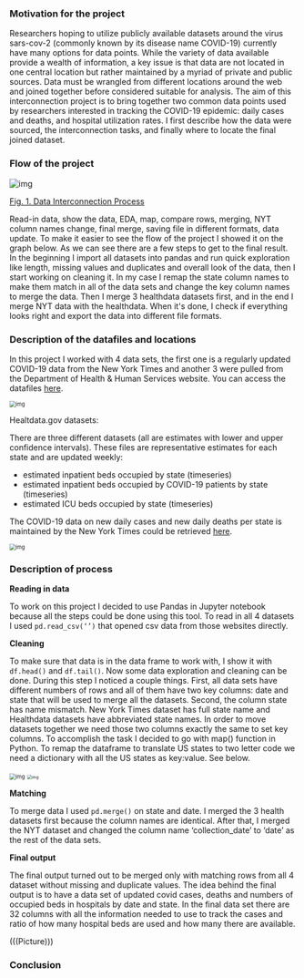 ### **Motivation for the project**

Researchers hoping to utilize publicly available datasets around the virus sars-cov-2 (commonly known by its disease name COVID-19) currently have many options for data points. While the variety of data available provide a wealth of information, a key issue is that data are not located in one central location but rather maintained by a myriad of private and public sources. Data must be wrangled from different locations around the web and joined together before considered suitable for analysis. 
The aim of this interconnection project is to bring together two common data points used by researchers interested in tracking the COVID-19 epidemic: daily cases and deaths, and hospital utilization rates. I first describe how the data were sourced, the interconnection tasks, and finally where to locate the final joined dataset.



### Flow of the project

![img](https://lh3.googleusercontent.com/sJmCDuqM1sCy2OXYlXX-4SRsAmbVEtihRsB6zVMSMWECH0VEngrWvEb4MLuYV5Yzk0uluD8TxIw1TO6ERf_AXclUNUfmBOOjI7ARlIcOGrq9ycseDf_VXwKR1f3__kwF0ncRW2XY)

<u>Fig. 1. Data Interconnection Process</u>



Read-in data, show the data, EDA, map, compare rows, merging, NYT column names change, final merge, saving file in different formats, data update. To make it easier to see the flow of the project I showed it on the graph below. As we can see there are a few steps to get to the final result. In the beginning I import all datasets into pandas and run quick exploration like length, missing values and duplicates and overall look of the data, then I start working on cleaning it. In my case I remap the state column names to make them match in all of the data sets and change the key column names to merge the data. Then I merge 3 healthdata datasets first, and in the end I merge NYT data with the healthdata. When it's done, I check if everything looks right and export the data into different file formats. 



### **Description of the datafiles and locations**

In this project I worked with 4 data sets, the first one is a regularly updated COVID-19 data from the New York Times and another 3 were pulled from the Department of Health & Human Services website. You can access the datafiles [here](https://healthdata.gov/dataset/covid-19-estimated-patient-impact-and-hospital-capacity-state).

<img src="https://lh5.googleusercontent.com/ZhoRvTZJ08970hK1n2KS2vkek6F33qGInbimh4lF3OF_Llsl0FDUxjC_waT4woNNjW6wURBjSBbBxlfLnmsRlo4uzmNPlJ0Q9yR8xe9w3U4X9Gzql-ukNfvWsfacxWtBxx79h2WS" alt="img" style="zoom:67%;" />

Healtdata.gov datasets:

There are three different datasets (all are estimates with lower and upper confidence intervals). These files are representative estimates for each state and are updated weekly:

- estimated inpatient beds occupied by state (timeseries)
- estimated inpatient beds occupied by COVID-19 patients by state (timeseries)
- estimated ICU beds occupied by state (timeseries) 

The COVID-19 data on new daily cases and new daily deaths per state is maintained by the New York Times could be retrieved [here](https://raw.githubusercontent.com/nytimes/covid-19-data/master/us-states.csv).

<img src="https://lh5.googleusercontent.com/9HCJvLD4Tl1aecNjNcAvCRJkPY9Y4cJOcXUMgBEgdlTEkWvoXdwbnwtJnzgXTFceaVsXf-3kOxUeYpATQcU7fuxrKrJD1XtlEOQUfskOsjIB7FBCMYSV0SYvRh6blZpDrfl0a2lx" alt="img" style="zoom: 67%;" />

### **Description of process**

**Reading in data**

To work on this project I decided to use Pandas in Jupyter notebook because all the steps could be done using this tool. To read in all 4 datasets I used `pd.read_csv(‘’)` that opened csv data from those websites directly. 

**Cleaning**

To make sure that data is in the data frame to work with, I show it with `df.head()` and `df.tail()`. Now some data exploration and cleaning can be done. During this step I noticed a couple things. First, all data sets have different numbers of rows and all of them have two key columns: date and state that will be used to merge all the datasets. Second, the column state has name mismatch. New York Times dataset has full state name and Healthdata datasets have abbreviated state names. In order to move datasets together we need those two columns exactly the same to set key columns. To accomplish the task I decided to go with map() function in Python. To remap the dataframe to translate US states to two letter code we need a dictionary with all the US states as key:value. See below. 

<img src="https://lh5.googleusercontent.com/TK6PtYEo5D2ekxTDIrW4N295YHxzxSsSe5Ec8mhlvjPWPyvxSkI3hyRUYCti-0_2hhgy6i5dexYOX7I3JXJrv0wKwod9zFnGyP9bCQHp6r5ThMxYq6giYbDtus0z89rjBI0p3P1H" alt="img" style="zoom: 67%;" />

<img src="https://lh6.googleusercontent.com/uU-GlbVZMfzNPcrmJ8zMuqVG_8ytsoPcJnr1eaYQ9Ni7Nahc-2nnxD-sVhU3Bk5ioMMaVhKYhRNA5e9QKPcBvKuy1rmO923r04enIaQqxrOxUkoSpRXBPdNTZq99r7eV9STApNdH" alt="img" style="zoom: 50%;" />

**Matching**

To merge data I used `pd.merge()` on state and date. I merged the 3 health datasets first because the column names are identical. After that, I merged the NYT dataset and changed the column name ‘collection_date’ to ‘date’ as the rest of the data sets. 

**Final output**

The final output turned out to be merged only with matching rows from all 4 dataset without missing and duplicate values. The idea behind the final output is to have a data set of updated covid cases, deaths and numbers of occupied beds in hospitals by date and state. In the final data set there are 32 columns with all the information needed to use to track the cases and ratio of how many hospital beds are used and how many there are available. 

(((Picture)))

### Conclusion